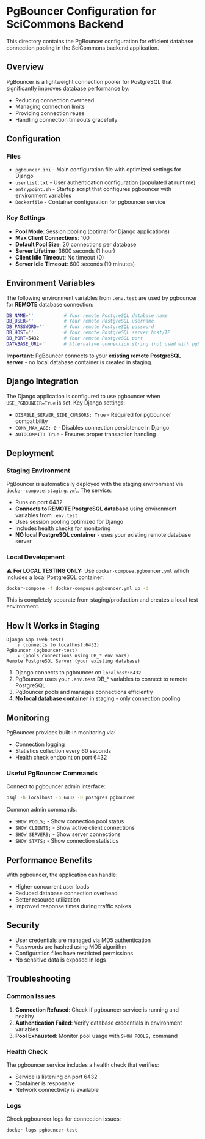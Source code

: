 # PgBouncer Configuration for SciCommons Backend

This directory contains the PgBouncer configuration for efficient database connection pooling in the SciCommons backend application.

## Overview

PgBouncer is a lightweight connection pooler for PostgreSQL that significantly improves database performance by:
- Reducing connection overhead
- Managing connection limits
- Providing connection reuse
- Handling connection timeouts gracefully

## Configuration

### Files

- `pgbouncer.ini` - Main configuration file with optimized settings for Django
- `userlist.txt` - User authentication configuration (populated at runtime)
- `entrypoint.sh` - Startup script that configures pgbouncer with environment variables
- `Dockerfile` - Container configuration for pgbouncer service

### Key Settings

- **Pool Mode**: Session pooling (optimal for Django applications)
- **Max Client Connections**: 100
- **Default Pool Size**: 20 connections per database
- **Server Lifetime**: 3600 seconds (1 hour)
- **Client Idle Timeout**: No timeout (0)
- **Server Idle Timeout**: 600 seconds (10 minutes)

## Environment Variables

The following environment variables from `.env.test` are used by pgbouncer for **REMOTE** database connection:

```bash
DB_NAME=''           # Your remote PostgreSQL database name
DB_USER=''           # Your remote PostgreSQL username  
DB_PASSWORD=''       # Your remote PostgreSQL password
DB_HOST=''           # Your remote PostgreSQL server host/IP
DB_PORT=5432         # Your remote PostgreSQL port
DATABASE_URL=''      # Alternative connection string (not used with pgbouncer)
```

**Important:** PgBouncer connects to your **existing remote PostgreSQL server** - no local database container is created in staging.

## Django Integration

The Django application is configured to use pgbouncer when `USE_PGBOUNCER=True` is set. Key Django settings:

- `DISABLE_SERVER_SIDE_CURSORS: True` - Required for pgbouncer compatibility
- `CONN_MAX_AGE: 0` - Disables connection persistence in Django
- `AUTOCOMMIT: True` - Ensures proper transaction handling

## Deployment

### Staging Environment

PgBouncer is automatically deployed with the staging environment via `docker-compose.staging.yml`. The service:

- Runs on port 6432
- **Connects to REMOTE PostgreSQL database** using environment variables from `.env.test`
- Uses session pooling optimized for Django
- Includes health checks for monitoring
- **NO local PostgreSQL container** - uses your existing remote database server

### Local Development

⚠️  **For LOCAL TESTING ONLY:** Use `docker-compose.pgbouncer.yml` which includes a local PostgreSQL container:

```bash
docker-compose -f docker-compose.pgbouncer.yml up -d
```

This is completely separate from staging/production and creates a local test environment.

## How It Works in Staging

```
Django App (web-test) 
    ↓ (connects to localhost:6432)
PgBouncer (pgbouncer-test)
    ↓ (pools connections using DB_* env vars)
Remote PostgreSQL Server (your existing database)
```

1. Django connects to pgbouncer on `localhost:6432`
2. PgBouncer uses your `.env.test` DB_* variables to connect to remote PostgreSQL
3. PgBouncer pools and manages connections efficiently
4. **No local database container** in staging - only connection pooling

## Monitoring

PgBouncer provides built-in monitoring via:

- Connection logging
- Statistics collection every 60 seconds
- Health check endpoint on port 6432

### Useful PgBouncer Commands

Connect to pgbouncer admin interface:
```bash
psql -h localhost -p 6432 -U postgres pgbouncer
```

Common admin commands:
- `SHOW POOLS;` - Show connection pool status
- `SHOW CLIENTS;` - Show active client connections
- `SHOW SERVERS;` - Show server connections
- `SHOW STATS;` - Show connection statistics

## Performance Benefits

With pgbouncer, the application can handle:
- Higher concurrent user loads
- Reduced database connection overhead
- Better resource utilization
- Improved response times during traffic spikes

## Security

- User credentials are managed via MD5 authentication
- Passwords are hashed using MD5 algorithm
- Configuration files have restricted permissions
- No sensitive data is exposed in logs

## Troubleshooting

### Common Issues

1. **Connection Refused**: Check if pgbouncer service is running and healthy
2. **Authentication Failed**: Verify database credentials in environment variables
3. **Pool Exhausted**: Monitor pool usage with `SHOW POOLS;` command

### Health Check

The pgbouncer service includes a health check that verifies:
- Service is listening on port 6432
- Container is responsive
- Network connectivity is available

### Logs

Check pgbouncer logs for connection issues:
```bash
docker logs pgbouncer-test
```